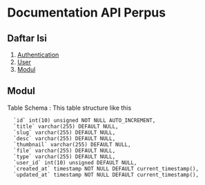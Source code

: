 # Documentation API Perpus

## Daftar Isi
1. [Authentication](#auth)
2. [User](#user)
3. [Modul](#modul)

## Modul
Table Schema
: This table structure like this
   ```
     `id` int(10) unsigned NOT NULL AUTO_INCREMENT,
     `title` varchar(255) DEFAULT NULL,
     `slug` varchar(255) DEFAULT NULL,
     `desc` varchar(255) DEFAULT NULL,
     `thumbnail` varchar(255) DEFAULT NULL,
     `file` varchar(255) DEFAULT NULL,
     `type` varchar(255) DEFAULT NULL,
     `user_id` int(10) unsigned DEFAULT NULL,
     `created_at` timestamp NOT NULL DEFAULT current_timestamp(),
     `updated_at` timestamp NOT NULL DEFAULT current_timestamp(),
   ```